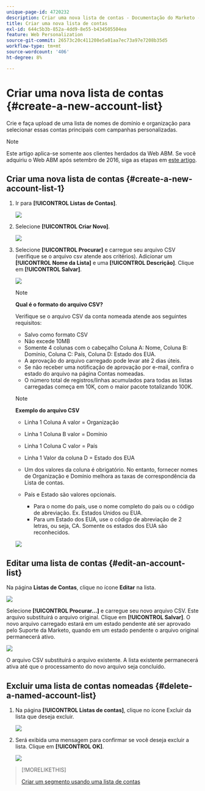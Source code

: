 ```yaml
---
unique-page-id: 4720232
description: Criar uma nova lista de contas - Documentação do Marketo - Documentação do produto
title: Criar uma nova lista de contas
exl-id: 644c5b3b-852a-4dd9-8e55-b434505504ea
feature: Web Personalization
source-git-commit: 26573c20c411208e5a01aa7ec73a97e7208b35d5
workflow-type: tm+mt
source-wordcount: '406'
ht-degree: 8%

---
```


# Criar uma nova lista de contas {#create-a-new-account-list}

Crie e faça upload de uma lista de nomes de domínio e organização para selecionar essas contas principais com campanhas personalizadas.

>[!NOTE]
>
>Este artigo aplica-se somente aos clientes herdados da Web ABM. Se você adquiriu o Web ABM após setembro de 2016, siga as etapas em [este artigo](https://docs.marketo.com/display/DOCS/Account+Lists#AccountLists-CreateaNewAccountList).

## Criar uma nova lista de contas {#create-a-new-account-list-1}

1. Ir para **[!UICONTROL Listas de Contas]**.

   ![](assets/dropdown-account-lists-hand.jpg)

1. Selecione **[!UICONTROL Criar Novo]**.

   ![](assets/create-new-account-list-hand.jpg)

1. Selecione **[!UICONTROL Procurar]** e carregue seu arquivo CSV (verifique se o arquivo csv atende aos critérios). Adicionar um **[!UICONTROL Nome da Lista]** e uma **[!UICONTROL Descrição]**. Clique em **[!UICONTROL Salvar]**.

   ![](assets/create-account-list-hands.jpg)

   >[!NOTE]
   >
   >**Qual é o formato do arquivo CSV?**
   >
   >Verifique se o arquivo CSV da conta nomeada atende aos seguintes requisitos:
   >
   >* Salvo como formato CSV
   >* Não excede 10MB
   >* Somente 4 colunas com o cabeçalho Coluna A: Nome, Coluna B: Domínio, Coluna C: País, Coluna D: Estado dos EUA.
   >* A aprovação do arquivo carregado pode levar até 2 dias úteis.
   >* Se não receber uma notificação de aprovação por e-mail, confira o estado do arquivo na página Contas nomeadas.
   >* O número total de registros/linhas acumulados para todas as listas carregadas começa em 10K, com o maior pacote totalizando 100K.

   >[!NOTE]
   >
   >**Exemplo do arquivo CSV**
   >
   >* Linha 1 Coluna A valor = Organização
   >* Linha 1 Coluna B valor = Domínio
   >* Linha 1 Coluna C valor = País
   >* Linha 1 Valor da coluna D = Estado dos EUA
   >* Um dos valores da coluna é obrigatório. No entanto, fornecer nomes de Organização e Domínio melhora as taxas de correspondência da Lista de contas.
   >* País e Estado são valores opcionais.
   >
   >   * Para o nome do país, use o nome completo do país ou o código de abreviação. Ex. Estados Unidos ou EUA.
   >   * Para um Estado dos EUA, use o código de abreviação de 2 letras, ou seja, CA. Somente os estados dos EUA são reconhecidos.
   >
   >![](assets/image2015-2-25-12-3a19-3a10.png)

## Editar uma lista de contas {#edit-an-account-list}

Na página **Listas de Contas**, clique no ícone **Editar** na lista.

![](assets/create-new-account-list-edit.jpg)

Selecione **[!UICONTROL Procurar...]** e carregue seu novo arquivo CSV. Este arquivo substituirá o arquivo original. Clique em **[!UICONTROL Salvar]**. O novo arquivo carregado estará em um estado pendente até ser aprovado pelo Suporte da Marketo, quando em um estado pendente o arquivo original permanecerá ativo.

![](assets/set-account-list-edit-hands.jpg)

O arquivo CSV substituirá o arquivo existente. A lista existente permanecerá ativa até que o processamento do novo arquivo seja concluído.

## Excluir uma lista de contas nomeadas {#delete-a-named-account-list}

1. Na página **[!UICONTROL Listas de contas]**, clique no ícone Excluir da lista que deseja excluir.

   ![](assets/create-new-account-list-delete.jpg)

1. Será exibida uma mensagem para confirmar se você deseja excluir a lista. Clique em **[!UICONTROL OK]**.

   ![](assets/delete-notification-hand.jpg)

>[!MORELIKETHIS]
>
>[Criar um segmento usando uma lista de contas](/help/marketo/product-docs/web-personalization/account-based-web-marketing/create-a-segment-using-an-account-list.md)
